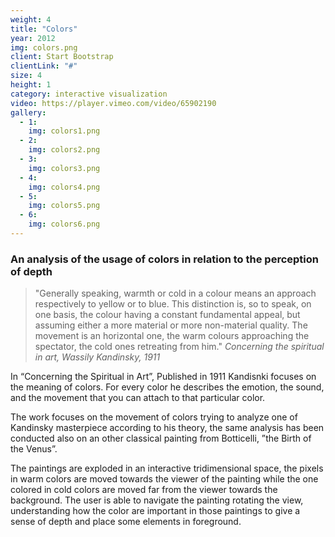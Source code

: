 ```yaml
---
weight: 4
title: "Colors"
year: 2012
img: colors.png
client: Start Bootstrap
clientLink: "#"
size: 4
height: 1
category: interactive visualization
video: https://player.vimeo.com/video/65902190
gallery:
  - 1:
    img: colors1.png
  - 2:
    img: colors2.png
  - 3:
    img: colors3.png
  - 4:
    img: colors4.png
  - 5:
    img: colors5.png
  - 6:
    img: colors6.png
---
```

### An analysis of the usage of colors in relation to the perception of depth

>"Generally speaking, warmth or cold in a colour means an approach respectively to yellow or to blue. This distinction is, so to speak, on one basis, the colour having a constant fundamental appeal, but assuming either a more material or more non-material quality. The movement is an horizontal one, the warm colours approaching the spectator, the cold ones retreating from him."
> <cite>Concerning the spiritual in art, Wassily Kandinsky, 1911</cite>



In “Concerning the Spiritual in Art”, Published in 1911 Kandisnki focuses on the meaning of colors. For every color he describes the emotion, the sound, and the movement that you can attach to that particular color.

The work focuses on the movement of colors trying to analyze one of Kandinsky masterpiece according to his theory, the same analysis has been conducted also on an other classical painting from Botticelli, ”the Birth of the Venus”.

The paintings are exploded in an interactive tridimensional space, the pixels in warm colors are moved towards the viewer of the painting while the one colored in cold colors are moved far from the viewer towards the background.
The user is able to navigate the painting rotating the view, understanding how the color are important in those paintings to give a sense of depth and place some elements in foreground.
